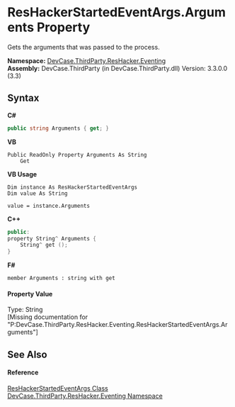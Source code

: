 # ResHackerStartedEventArgs.Arguments Property 
 

Gets the arguments that was passed to the process.

**Namespace:**&nbsp;<a href="N_DevCase_ThirdParty_ResHacker_Eventing">DevCase.ThirdParty.ResHacker.Eventing</a><br />**Assembly:**&nbsp;DevCase.ThirdParty (in DevCase.ThirdParty.dll) Version: 3.3.0.0 (3.3)

## Syntax

**C#**<br />
``` C#
public string Arguments { get; }
```

**VB**<br />
``` VB
Public ReadOnly Property Arguments As String
	Get
```

**VB Usage**<br />
``` VB Usage
Dim instance As ResHackerStartedEventArgs
Dim value As String

value = instance.Arguments

```

**C++**<br />
``` C++
public:
property String^ Arguments {
	String^ get ();
}
```

**F#**<br />
``` F#
member Arguments : string with get

```


#### Property Value
Type: String<br />\[Missing <value> documentation for "P:DevCase.ThirdParty.ResHacker.Eventing.ResHackerStartedEventArgs.Arguments"\]

## See Also


#### Reference
<a href="T_DevCase_ThirdParty_ResHacker_Eventing_ResHackerStartedEventArgs">ResHackerStartedEventArgs Class</a><br /><a href="N_DevCase_ThirdParty_ResHacker_Eventing">DevCase.ThirdParty.ResHacker.Eventing Namespace</a><br />